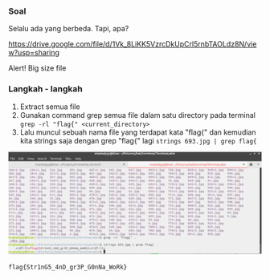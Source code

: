 ### Soal

Selalu ada yang berbeda. Tapi, apa?

https://drive.google.com/file/d/1Vk_8LiKK5VzrcDkUpCrl5rnbTAOLdz8N/view?usp=sharing

Alert! Big size file

### Langkah - langkah
1. Extract semua file
2. Gunakan command grep semua file dalam satu directory pada terminal  ``` grep -rl "flag{" <current_directory> ```
3. Lalu muncul sebuah nama file yang terdapat kata "flag{" dan kemudian kita strings saja dengan grep "flag{" lagi ``` strings 693.jpg | grep flag{ ```

  ![](../assets/Terminalable.png)

  ```
  flag{Str1nG5_4nD_gr3P_G0nNa_WoRk}
  ```
